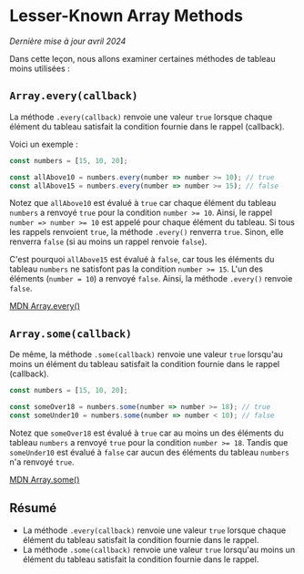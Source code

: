 # Lesser-Known Array Methods

_Dernière mise à jour avril 2024_

Dans cette leçon, nous allons examiner certaines méthodes de tableau moins utilisées :

## `Array.every(callback)`

La méthode `.every(callback)` renvoie une valeur `true` lorsque chaque élément du tableau satisfait la condition fournie dans le rappel (callback).

Voici un exemple :

```javascript
const numbers = [15, 10, 20];

const allAbove10 = numbers.every(number => number >= 10); // true
const allAbove15 = numbers.every(number => number >= 15); // false
```

Notez que `allAbove10` est évalué à `true` car chaque élément du tableau `numbers` a renvoyé `true` pour la condition `number >= 10`. Ainsi, le rappel `number => number >= 10` est appelé pour chaque élément du tableau. Si tous les rappels renvoient `true`, la méthode `.every()` renverra `true`. Sinon, elle renverra `false` (si au moins un rappel renvoie `false`).

C'est pourquoi `allAbove15` est évalué à `false`, car tous les éléments du tableau `numbers` ne satisfont pas la condition `number >= 15`. L'un des éléments (`number = 10`) a renvoyé `false`. Ainsi, la méthode `.every()` renvoie `false`.

[MDN Array.every()](https://developer.mozilla.org/fr/docs/Web/JavaScript/Reference/Global_Objects/Array/every)

## `Array.some(callback)`

De même, la méthode `.some(callback)` renvoie une valeur `true` lorsqu'au moins un élément du tableau satisfait la condition fournie dans le rappel (callback).

```javascript
const numbers = [15, 10, 20];

const someOver18 = numbers.some(number => number >= 18); // true
const someUnder10 = numbers.some(number => number < 10); // false
```

Notez que `someOver18` est évalué à `true` car au moins un des éléments du tableau `numbers` a renvoyé `true` pour la condition `number >= 18`. Tandis que `someUnder10` est évalué à `false` car aucun des éléments du tableau `numbers` n'a renvoyé `true`.

[MDN Array.some()](https://developer.mozilla.org/fr/docs/Web/JavaScript/Reference/Global_Objects/Array/some)

## Résumé

- La méthode `.every(callback)` renvoie une valeur `true` lorsque chaque élément du tableau satisfait la condition fournie dans le rappel.
- La méthode `.some(callback)` renvoie une valeur `true` lorsqu'au moins un élément du tableau satisfait la condition fournie dans le rappel.
```

